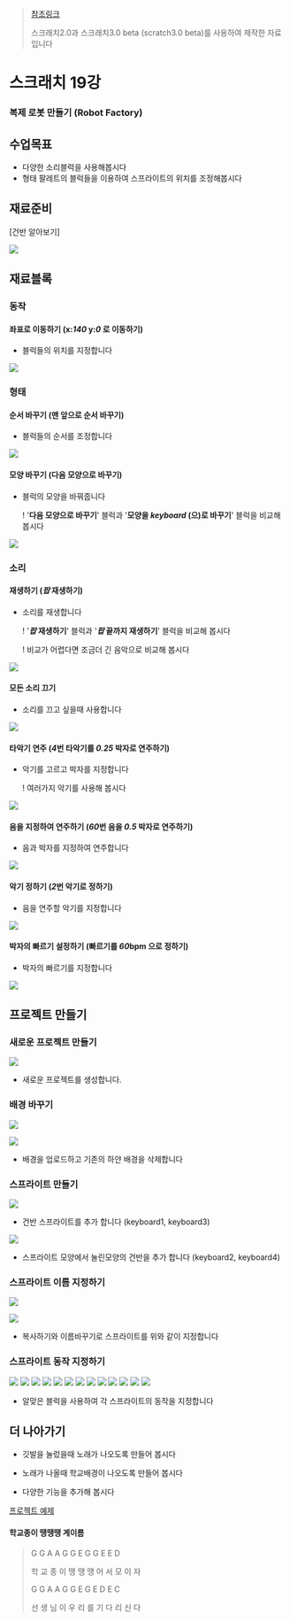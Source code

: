 > [참조링크](https://scratch.mit.edu/projects/174334392/)
>
> 스크래치2.0과 스크래치3.0 beta (scratch3.0 beta)를 사용하여 제작한 자료입니다



# 스크래치 19강

### 복제 로봇 만들기 (Robot Factory)



## 수업목표

- 다양한 소리블럭을 사용해봅시다
- 형태 팔레트의 블럭들을 이용하여 스프라이트의 위치를 조정해봅시다

## 재료준비



[건반 알아보기]

![](./resources/18_1.jpg)



## 재료블록



### 동작

#### 좌표로 이동하기 (x:*140* y:*0* 로 이동하기)

- 블럭들의 위치를 지정합니다

![](./resources/18_2.PNG)



### 형태

#### 순서 바꾸기 (맨 앞으로 순서 바꾸기)

- 블럭들의 순서를 조정합니다

![](./resources/18_3.PNG)

#### 모양 바꾸기 (다음 모양으로 바꾸기)

- 블럭의 모양을 바꿔줍니다

  !  '**다음 모양으로 바꾸기**' 블럭과 '**모양을 *keyboard* (으)로 바꾸기**' 블럭을 비교해 봅시다

![](./resources/18_4.PNG)



### 소리

#### 재생하기 (*팝* 재생하기)

- 소리를 재생합니다

  ! '***팝* 재생하기**' 블럭과 '***팝* 끝까지 재생하기**' 블럭을 비교해 봅시다

  ! 비교가 어렵다면 조금더 긴 음악으로 비교해 봅시다

![](./resources/18_5.PNG)

#### 모든 소리 끄기

- 소리를 끄고 싶을때 사용합니다

![](./resources/18_6.PNG)

#### 타악기 연주 (*4*번 타악기를 *0.25* 박자로 연주하기)

- 악기를 고르고 박자를 지정합니다

  ! 여러가지 악기를 사용해 봅시다

![](./resources/18_7.PNG)

#### 음을 지정하여 연주하기 (*60*번 음을 *0.5* 박자로 연주하기)

- 음과 박자를 지정하여 연주합니다

![](./resources/18_8.PNG)

#### 악기 정하기 (*2*번 악기로 정하기)

- 음을 연주할 악기를 지정합니다

![](./resources/18_9.PNG)

#### 박자의 빠르기 설정하기 (빠르기를 *60*bpm 으로 정하기) 

- 박자의 빠르기를 지정합니다

![](./resources/18_10.PNG)



## 프로젝트 만들기

### 새로운 프로젝트 만들기

![](./resources/new_project.png)

- 새로운 프로젝트를 생성합니다.



### 배경 바꾸기

![](./resources/18_12.png)

![](./resources/18_13.png)

- 배경을 업로드하고 기존의 하얀 배경을 삭제합니다



### 스프라이트 만들기

![](./resources/18_14.png)

- 건반 스프라이트를 추가 합니다 (keyboard1, keyboard3)

![](./resources/18_15.png)

- 스프라이트 모양에서 눌린모양의 건반을 추가 합니다 (keyboard2, keyboard4)



### 스프라이트 이름 지정하기

![](./resources/18_16.png)

![](./resources/18_17.PNG)

- 복사하기와 이름바꾸기로 스프라이트를 위와 같이 지정합니다



### 스프라이트 동작 지정하기

![](./resources/18_18.png)
![](./resources/18_19.png)
![](./resources/18_20.png)
![](./resources/18_21.png)
![](./resources/18_22.png)
![](./resources/18_23.png)
![](./resources/18_24.png)
![](./resources/18_25.png)
![](./resources/18_26.png)
![](./resources/18_27.png)
![](./resources/18_29.png)
![](./resources/18_30.png)
![](./resources/18_31.png)

- 알맞은 블럭을 사용하여 각 스프라이트의 동작을 지정합니다



## 더 나아가기

- 깃발을 눌렀을때 노래가 나오도록 만들어 봅시다

- 노래가 나올때 학교배경이 나오도록 만들어 봅시다
- 다양한 기능을 추가해 봅시다

[프로젝트 예제](https://scratch.mit.edu/projects/260312444/)



#### 학교종이 땡땡땡 계이름

> G  G  A  A   G  G  E   G  G  E  E  D
>
> 학 교 종 이 땡 땡 땡 어 서 모 이 자
>
> G  G  A  A   G  G  E   G  E  D  E  C
>
> 선 생 님 이 우 리 를 기 다 리 신 다

